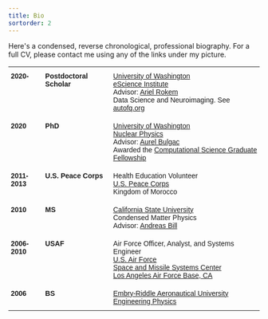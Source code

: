 ```yaml
---
title: Bio
sortorder: 2
---
```


Here's a condensed, reverse chronological, professional biography. For a
full CV, please contact me using any of the links under my picture.

<style type="text/css">
.tg  {border-collapse:collapse;border-spacing:0;}
.tg td{
    border-bottom-width: 1px;
    border-color:black;
    border-style:solid;
    border-top-width:1px;
    border-width:0px;
    font-family:Arial,sans-serif;
    font-size:14px;
    font-weight:normal;
    overflow:hidden;
    padding:10px 5px;
    word-break:normal;
}
.tg th{
    border-bottom-width:1px;
    border-color:black;
    border-style:solid;
    border-top-width:1px;
    border-width:0px;
    font-family:Arial,sans-serif;
    font-size:14px;
    font-weight:normal;
    overflow:hidden;
    padding:10px 5px;
    word-break:normal;
}
.tg .tg-1wig{
    font-weight:bold;
    text-align:left;
    vertical-align:top
}
.tg .tg-0lax{
    text-align:left;
    vertical-align:top
}
.tg .tg-3kij{
    font-weight:bold;
    text-align:left;
    vertical-align:top
}
.tg .tg-tf2e{
    text-align:left;
    vertical-align:top
}
</style>
<table class="tg">
<tbody>
  <tr>
    <td class="tg-1wig">2020-</td>
    <td class="tg-1wig">Postdoctoral Scholar</td>
    <td class="tg-0lax">
      <a href="https://www.washington.edu/"
         target="_blank"
         rel="noopener noreferrer">
          University of Washington
      </a>
      <br>
      <a href="https://escience.washington.edu/"
         target="_blank"
         rel="noopener noreferrer">
          eScience Institute
      </a>
      <br>
      Advisor:
      <a href="https://arokem.org"
         target="_blank"
         rel="noopener noreferrer">
          Ariel Rokem
      </a>
      <br>
      Data Science and Neuroimaging. See
      <a href="https://autofq.org"
         target="_blank"
         rel="noopener noreferrer">
          autofq.org
      </a>
    </td>
  </tr>
  <tr>
    <td class="tg-1wig">2020</td>
    <td class="tg-1wig">PhD</td>
    <td class="tg-0lax">
      <a href="https://phys.washington.edu/"
         target="_blank"
         rel="noopener noreferrer">
          University of Washington
      </a>
      <br>
      <a href="https://phys.washington.edu/research/research-groups/nuclear-theory-group"
         target="_blank"
         rel="noopener noreferrer">
          Nuclear Physics
      </a>
      <br>
      Advisor: 
      <a href="https://faculty.washington.edu/bulgac/"
         target="_blank"
         rel="noopener noreferrer">
          Aurel Bulgac
      </a>
      <br>
      Awarded the
      <a href="https://www.krellinst.org/csgf/"
         target="_blank"
         rel="noopener noreferrer">
          Computational Science Graduate Fellowship
      </a>
    </td>
  </tr>
  <tr>
    <td class="tg-1wig">2011-2013</td>
    <td class="tg-1wig">U.S. Peace Corps</td>
    <td class="tg-0lax">
      Health Education Volunteer
      <br>
      <a href="https://www.peacecorps.gov/"
         target="_blank"
         rel="noopener noreferrer">
          U.S. Peace Corps
      </a>
      <br>
      Kingdom of Morocco
    </td>
  </tr>
  <tr>
    <td class="tg-3kij">2010</td>
    <td class="tg-3kij">MS</td>
    <td class="tg-tf2e">
      <a href="https://www.csulb.edu/physics-astronomy"
         target="_blank"
         rel="noopener noreferrer">
          California State University
      </a>
      <br>
      Condensed Matter Physics
      <br>
      Advisor:
      <a href="http://web.csulb.edu/~abill/"
         target="_blank"
         rel="noopener noreferrer">
          Andreas Bill
      </a>
    </td>
  </tr>
  <tr>
    <td class="tg-1wig">2006-2010</td>
    <td class="tg-1wig">USAF</td>
    <td class="tg-0lax">
      Air Force Officer, Analyst, and Systems Engineer
      <br>
      <a href="https://www.peacecorps.gov/"
         target="_blank"
         rel="noopener noreferrer">
          U.S. Air Force
      </a>
      <br>
      <a href="https://www.losangeles.af.mil/About-Us/Fact-Sheets/Article/343702/space-and-missile-systems-center/"
         target="_blank"
         rel="noopener noreferrer">
          Space and Missile Systems Center
      </a>
      <br>
      <a href="https://www.losangeles.af.mil/"
         target="_blank"
         rel="noopener noreferrer">
          Los Angeles Air Force Base, CA
      </a>
    </td>
  </tr>
  <tr>
    <td class="tg-1wig">2006</td>
    <td class="tg-1wig">BS</td>
    <td class="tg-0lax">
      <a href="https://daytonabeach.erau.edu/college-arts-sciences/physical-sciences"
         target="_blank"
         rel="noopener noreferrer">
          Embry-Riddle Aeronautical University
      </a>
      <br>
      <a href="https://erau.edu/degrees/bachelor/engineering-physics"
         target="_blank"
         rel="noopener noreferrer">
          Engineering Physics
      </a>
    </td>
  </tr>
</tbody>
</table>
